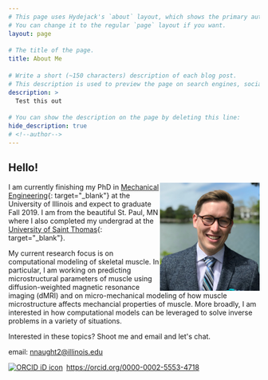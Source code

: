 ```yaml
---
# This page uses Hydejack's `about` layout, which shows the primary author's picture and about text at the top.
# You can change it to the regular `page` layout if you want.
layout: page

# The title of the page.
title: About Me

# Write a short (~150 characters) description of each blog post.
# This description is used to preview the page on search engines, social media, etc.
description: > 
  Test this out

# You can show the description on the page by deleting this line:
hide_description: true
# <!--author-->
---
```


## Hello! 
<img src="/assets/img/headshot.jpg" style="float: right;" width="200">

I am currently finishing my PhD in [Mechanical Engineering](https://mechse.illinois.edu/){: target="_blank"} at the University of Illinois and expect to graduate Fall 2019. I am from the beautiful St. Paul, MN where I also completed my undergrad at the [University of Saint Thomas](https://stthomas.edu){: target="_blank"}.

My current research focus is on computational modeling of skeletal muscle. In particular, I am working on predicting microstructural parameters of muscle using diffusion-weighted magnetic resonance imaging (dMRI) and on micro-mechanical modeling of how muscle microstructure affects mechancial properties of muscle. More broadly, I am interested in how computational models can be leveraged to solve inverse problems in a variety of situations.

Interested in these topics? Shoot me and email and let's chat. 

email: [nnaught2@illinois.edu](mailto:nnaught2@illinois.edu)


<div itemscope itemtype="https://schema.org/Person"><a itemprop="sameAs" content="https://orcid.org/0000-0002-5553-4718" href="https://orcid.org/0000-0002-5553-4718" target="orcid.widget" rel="noopener noreferrer" style="vertical-align:top;"><img src="https://orcid.org/sites/default/files/images/orcid_16x16.png" style="width:1em;margin-right:.5em;" alt="ORCID iD icon">https://orcid.org/0000-0002-5553-4718</a></div>
